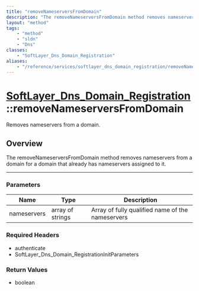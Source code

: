 ```yaml
---
title: "removeNameserversFromDomain"
description: "The removeNameserversFromDomain method removes nameservers from a domain for a domain that already has nameservers assig... "
layout: "method"
tags:
    - "method"
    - "sldn"
    - "Dns"
classes:
    - "SoftLayer_Dns_Domain_Registration"
aliases:
    - "/reference/services/softlayer_dns_domain_registration/removeNameserversFromDomain"
---
```

# [SoftLayer_Dns_Domain_Registration](/reference/services/SoftLayer_Dns_Domain_Registration)::removeNameserversFromDomain


Removes nameservers from a domain.


## Overview 
The removeNameserversFromDomain method removes nameservers from a domain for a domain that already has nameservers assigned to it. 

-----

### Parameters 
|Name | Type | Description |
| --- | --- | --- |
|nameservers| array of strings| Array of fully qualified name of the nameservers|


### Required Headers
* authenticate
* SoftLayer_Dns_Domain_RegistrationInitParameters


### Return Values
* boolean




